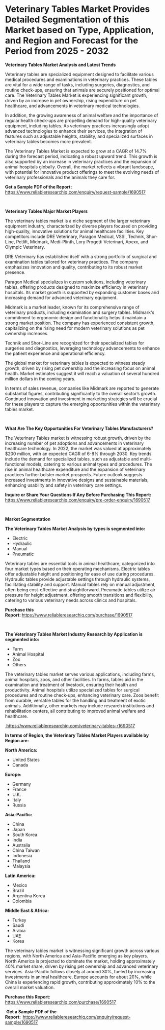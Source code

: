 <p><h1>Veterinary Tables Market Provides Detailed Segmentation of this Market based on Type, Application, and Region and Forecast for the Period from 2025 - 2032</h1></p><p><strong>Veterinary Tables Market Analysis and Latest Trends</strong></p>
<p><p>Veterinary tables are specialized equipment designed to facilitate various medical procedures and examinations in veterinary practices. These tables are vital for a wide range of tasks, including surgeries, diagnostics, and routine check-ups, ensuring that animals are securely positioned for optimal care. The Veterinary Tables Market is experiencing significant growth, driven by an increase in pet ownership, rising expenditure on pet healthcare, and advancements in veterinary medical technologies.</p><p>In addition, the growing awareness of animal welfare and the importance of regular health check-ups are propelling demand for high-quality veterinary equipment, including tables. As veterinary practices increasingly adopt advanced technologies to enhance their services, the integration of features such as adjustable heights, stability, and specialized surfaces in veterinary tables becomes more prevalent.</p><p>The Veterinary Tables Market is expected to grow at a CAGR of 14.7% during the forecast period, indicating a robust upward trend. This growth is also supported by an increase in veterinary practices and the expansion of animal hospitals globally. Overall, the market reflects a vibrant landscape, with potential for innovative product offerings to meet the evolving needs of veterinary professionals and the animals they care for.</p></p>
<p><strong>Get a Sample PDF of the Report:&nbsp;</strong> <a href="https://www.reliableresearchiq.com/enquiry/request-sample/1690517?utm_campaign=3327&utm_medium=2&utm_source=Github&utm_content=ia&utm_term=13042025&utm_id=veterinary-tables">https://www.reliableresearchiq.com/enquiry/request-sample/1690517</a></p>
<p>&nbsp;</p>
<p><strong>Veterinary Tables Major Market Players</strong></p>
<p><p>The veterinary tables market is a niche segment of the larger veterinary equipment industry, characterized by diverse players focused on providing high-quality, innovative solutions for animal healthcare facilities. Key competitors include DRE Veterinary, Paragon Medical, VSSI, Technik, Shor-Line, Petlift, Midmark, Medi-Plinth, Lory Progetti Veterinari, Apexx, and Olympic Veterinary.</p><p>DRE Veterinary has established itself with a strong portfolio of surgical and examination tables tailored for veterinary practices. The company emphasizes innovation and quality, contributing to its robust market presence.</p><p>Paragon Medical specializes in custom solutions, including veterinary tables, offering products designed to maximize efficiency in veterinary hospitals. Its market growth is supported by expanding customer bases and increasing demand for advanced veterinary equipment.</p><p>Midmark is a market leader, known for its comprehensive range of veterinary products, including examination and surgery tables. Midmark's commitment to ergonomic design and functionality helps it maintain a strong market position. The company has experienced consistent growth, capitalizing on the rising need for modern veterinary solutions as pet ownership increases.</p><p>Technik and Shor-Line are recognized for their specialized tables for surgeries and diagnostics, leveraging technology advancements to enhance the patient experience and operational efficiency.</p><p>The global market for veterinary tables is expected to witness steady growth, driven by rising pet ownership and the increasing focus on animal health. Market estimates suggest it will reach a valuation of several hundred million dollars in the coming years.</p><p>In terms of sales revenue, companies like Midmark are reported to generate substantial figures, contributing significantly to the overall sector’s growth. Continued innovation and investment in marketing strategies will be crucial for these players to capture the emerging opportunities within the veterinary tables market.</p></p>
<p>&nbsp;</p>
<p><strong>What Are The Key Opportunities For Veterinary Tables Manufacturers?</strong></p>
<p><p>The Veterinary Tables market is witnessing robust growth, driven by the increasing number of pet adoptions and advancements in veterinary healthcare technology. In 2022, the market was valued at approximately $200 million, with an expected CAGR of 6-8% through 2030. Key trends include the demand for specialized tables, such as adjustable and multi-functional models, catering to various animal types and procedures. The rise in animal healthcare expenditure and the expansion of veterinary practices further bolster market prospects. Future outlook suggests increased investments in innovative designs and sustainable materials, enhancing usability and safety in veterinary care settings.</p></p>
<p><strong>Inquire or Share Your Questions If Any Before Purchasing This Report:</strong> <a href="https://www.reliableresearchiq.com/enquiry/pre-order-enquiry/1690517?utm_campaign=3327&utm_medium=2&utm_source=Github&utm_content=ia&utm_term=13042025&utm_id=veterinary-tables">https://www.reliableresearchiq.com/enquiry/pre-order-enquiry/1690517</a></p>
<p>&nbsp;</p>
<p><strong>Market Segmentation</strong></p>
<p><strong>The Veterinary Tables Market Analysis by types is segmented into:</strong></p>
<p><ul><li>Electric</li><li>Hydraulic</li><li>Manual</li><li>Pneumatic</li></ul></p>
<p><p>Veterinary tables are essential tools in animal healthcare, categorized into four market types based on their operating mechanisms. Electric tables offer adjustable height and positioning for ease of use during procedures. Hydraulic tables provide adjustable settings through hydraulic systems, facilitating stability and support. Manual tables rely on manual adjustment, often being cost-effective and straightforward. Pneumatic tables utilize air pressure for height adjustment, offering smooth transitions and flexibility, catering to various veterinary needs across clinics and hospitals.</p></p>
<p><strong>Purchase this Report:&nbsp;</strong><a href="https://www.reliableresearchiq.com/purchase/1690517?utm_campaign=3327&utm_medium=2&utm_source=Github&utm_content=ia&utm_term=13042025&utm_id=veterinary-tables">https://www.reliableresearchiq.com/purchase/1690517</a></p>
<p>&nbsp;</p>
<p><strong>The Veterinary Tables Market Industry Research by Application is segmented into:</strong></p>
<p><ul><li>Farm</li><li>Animal Hospital</li><li>Zoo</li><li>Others</li></ul></p>
<p><p>The veterinary tables market serves various applications, including farms, animal hospitals, zoos, and other facilities. In farms, tables aid in the examination and treatment of livestock, ensuring their health and productivity. Animal hospitals utilize specialized tables for surgical procedures and routine check-ups, enhancing veterinary care. Zoos benefit from durable, versatile tables for the handling and treatment of exotic animals. Additionally, other markets may include research institutions and rehabilitation centers, all contributing to improved animal welfare and healthcare.</p></p>
<p><a href="https://www.reliableresearchiq.com/veterinary-tables-r1690517?utm_campaign=3327&utm_medium=2&utm_source=Github&utm_content=ia&utm_term=13042025&utm_id=veterinary-tables">&nbsp;https://www.reliableresearchiq.com/veterinary-tables-r1690517</a></p>
<p><strong>In terms of Region, the Veterinary Tables Market Players available by Region are:</strong></p>
<p>
    <p> <strong> North America: </strong>
        <ul>
            <li>United States</li>
            <li>Canada</li>
        </ul>
        </p> 
    <p> <strong> Europe: </strong>
        <ul>
            <li>Germany</li>
            <li>France</li>
            <li>U.K.</li>
            <li>Italy</li>
            <li>Russia</li>
        </ul>
        </p> 
    <p> <strong> Asia-Pacific: </strong>
        <ul>
            <li>China</li>
            <li>Japan</li>
            <li>South Korea</li>
            <li>India</li>
            <li>Australia</li>
            <li>China Taiwan</li>
            <li>Indonesia</li>
            <li>Thailand</li>
            <li>Malaysia</li>
        </ul>
        </p> 
    <p> <strong> Latin America: </strong>
        <ul>
            <li>Mexico</li>
            <li>Brazil</li>
            <li>Argentina Korea</li>
            <li>Colombia</li>
        </ul>
        </p> 
    <p> <strong> Middle East & Africa: </strong>
        <ul>
            <li>Turkey</li>
            <li>Saudi</li>
            <li>Arabia</li>
            <li>UAE</li>
            <li>Korea</li>
        </ul>
    </p>
    </p>
<p><p>The veterinary tables market is witnessing significant growth across various regions, with North America and Asia-Pacific emerging as key players. North America is projected to dominate the market, holding approximately 40% market share, driven by rising pet ownership and advanced veterinary services. Asia-Pacific follows closely at around 30%, fueled by increasing investments in animal healthcare. Europe accounts for about 20%, while China is experiencing rapid growth, contributing approximately 10% to the overall market valuation.</p></p>
<p><strong>Purchase this Report: </strong><a href="https://www.reliableresearchiq.com/purchase/1690517?utm_campaign=3327&utm_medium=2&utm_source=Github&utm_content=ia&utm_term=13042025&utm_id=veterinary-tables">https://www.reliableresearchiq.com/purchase/1690517</a></p>
<p>&nbsp;<strong>Get a Sample PDF of the Report:&nbsp;&nbsp;</strong><a href="https://www.reliableresearchiq.com/enquiry/request-sample/1690517?utm_campaign=3327&utm_medium=2&utm_source=Github&utm_content=ia&utm_term=13042025&utm_id=veterinary-tables">https://www.reliableresearchiq.com/enquiry/request-sample/1690517</a></p>
<p><strong></strong></p>
<p><p></p><p></p><p></p></p>